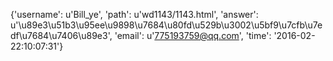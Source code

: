 {'username': u'Bill_ye', 'path': u'wd1143/1143.html', 'answer': u'\u89e3\u51b3\u95ee\u9898\u7684\u80fd\u529b\u3002\u5bf9\u7cfb\u7edf\u7684\u7406\u89e3', 'email': u'775193759@qq.com', 'time': '2016-02-22:10:07:31'}